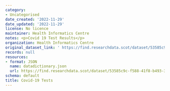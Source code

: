 ```yaml
---
category:
- Uncategorised
date_created: '2022-11-29'
date_updated: '2022-11-29'
license: No licence
maintainer: Health Informatics Centre
notes: <p>Covid 19 Test Results</p>
organization: Health Informatics Centre
original_dataset_link: ' https://find.researchdata.scot/dataset/53585c9c-f588-41f8-b493-3d271a2794a8'
records: null
resources:
- format: JSON
  name: datadictionary.json
  url: https://find.researchdata.scot/dataset/53585c9c-f588-41f8-b493-3d271a2794a8/resource/53585c9c-f588-41f8-b493-3d271a2794a8/download/datadictionary.json
schema: default
title: Covid-19 Tests
---
```

